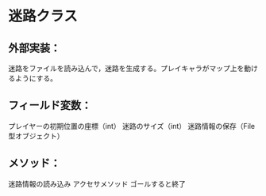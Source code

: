 # 迷路クラス

## 外部実装：
迷路をファイルを読み込んで，迷路を生成する。プレイキャラがマップ上を動けるようにする。

## フィールド変数：
プレイヤーの初期位置の座標（int）
迷路のサイズ（int）
迷路情報の保存（File型オブジェクト）


## メソッド：
迷路情報の読み込み
アクセサメソッド
ゴールすると終了